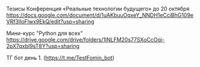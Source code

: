 
Тезисы Конференция «Реальные технологии будущего» до 20 октября 
https://docs.google.com/document/d/1uAKbuuOqxeY_NNDH1eCciBhG109eVRf3lIoFlwx9EkQ/edit?usp=sharing

Мини-курс "Python для всех"
https://drive.google.com/drive/folders/1lNLFM20s77SXoCcOqi-2pX7qxbI9sT8Y?usp=sharing

ТГ бот день 1. (https://t.me/TestFomin_bot)


